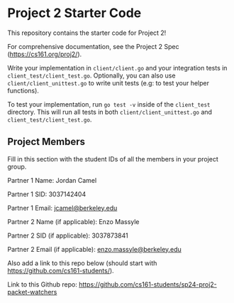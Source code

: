 # Project 2 Starter Code

This repository contains the starter code for Project 2!

For comprehensive documentation, see the Project 2 Spec (https://cs161.org/proj2/).

Write your implementation in `client/client.go` and your integration tests in `client_test/client_test.go`. Optionally, you can also use `client/client_unittest.go` to write unit tests (e.g: to test your helper functions).

To test your implementation, run `go test -v` inside of the `client_test` directory. This will run all tests in both `client/client_unittest.go` and `client_test/client_test.go`.

## Project Members

Fill in this section with the student IDs of all the members in your project group.

Partner 1 Name: Jordan Camel

Partner 1 SID: 3037142404

Partner 1 Email: jcamel@berkeley.edu

Partner 2 Name (if applicable): Enzo Massyle

Partner 2 SID (if applicable): 3037873841

Partner 2 Email (if applicable): enzo.massyle@berkeley.edu

Also add a link to this repo below (should start with https://github.com/cs161-students/).

Link to this Github repo:  https://github.com/cs161-students/sp24-proj2-packet-watchers
